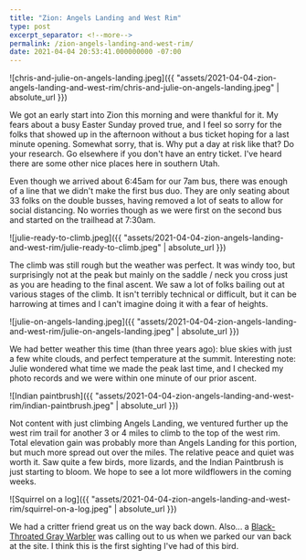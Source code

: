 ```yaml
---
title: "Zion: Angels Landing and West Rim"
type: post
excerpt_separator: <!--more-->
permalink: /zion-angels-landing-and-west-rim/
date: 2021-04-04 20:53:41.000000000 -07:00
---
```


![chris-and-julie-on-angels-landing.jpeg]({{ "assets/2021-04-04-zion-angels-landing-and-west-rim/chris-and-julie-on-angels-landing.jpeg" | absolute_url }})

We got an early start into Zion this morning and were thankful for it. My fears
about a busy Easter Sunday proved true, and I feel so sorry for the folks that
showed up in the afternoon without a bus ticket hoping for a last minute
opening. Somewhat sorry, that is. Why put a day at risk like that? Do your
research. Go elsewhere if you don't have an entry ticket. I've heard there are
some other nice places here in southern Utah.

<!--more-->

Even though we arrived about 6:45am for our 7am bus, there was enough of a line
that we didn't make the first bus duo. They are only seating about 33 folks on
the double busses, having removed a lot of seats to allow for social distancing.
No worries though as we were first on the second bus and started on the
trailhead at 7:30am.

![julie-ready-to-climb.jpeg]({{ "assets/2021-04-04-zion-angels-landing-and-west-rim/julie-ready-to-climb.jpeg" | absolute_url }})

The climb was still rough but the weather was perfect. It was windy too, but
surprisingly not at the peak but mainly on the saddle / neck you cross just as
you are heading to the final ascent. We saw a lot of folks bailing out at
various stages of the climb. It isn't terribly technical or difficult, but it
can be harrowing at times and I can't imagine doing it with a fear of heights.

![julie-on-angels-landing.jpeg]({{ "assets/2021-04-04-zion-angels-landing-and-west-rim/julie-on-angels-landing.jpeg" | absolute_url }})

We had better weather this time (than three years ago): blue skies with just a
few white clouds, and perfect temperature at the summit. Interesting note: Julie
wondered what time we made the peak last time, and I checked my photo records
and we were within one minute of our prior ascent.

![Indian paintbrush]({{ "assets/2021-04-04-zion-angels-landing-and-west-rim/indian-paintbrush.jpeg" | absolute_url }})

Not content with just climbing Angels Landing, we ventured further up the west
rim trail for another 3 or 4 miles to climb to the top of the west rim. Total
elevation gain was probably more than Angels Landing for this portion, but much
more spread out over the miles. The relative peace and quiet was worth it. Saw
quite a few birds, more lizards, and the Indian Paintbrush is just starting to
bloom. We hope to see a lot more wildflowers in the coming weeks.

![Squirrel on a log]({{ "assets/2021-04-04-zion-angels-landing-and-west-rim/squirrel-on-a-log.jpeg" | absolute_url }})

We had a critter friend great us on the way back down. Also...
a [Black-Throated Gray Warbler](https://www.audubon.org/field-guide/bird/black-throated-gray-warbler)
was calling out to us when we parked our van back at the site. I think this is
the first sighting I've had of this bird.
